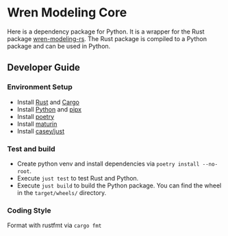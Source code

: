 # Wren Modeling Core
Here is a dependency package for Python. It is a wrapper for the Rust package [wren-modeling-rs](../wren-modeling-rs). The Rust package is compiled to a Python package and can be used in Python.

## Developer Guide

### Environment Setup
- Install [Rust](https://www.rust-lang.org/tools/install) and [Cargo](https://doc.rust-lang.org/cargo/getting-started/installation.html)
- Install [Python](https://www.python.org/downloads/) and [pipx](https://pipx.pypa.io/)
- Install [poetry](https://github.com/python-poetry/poetry)
- Install [maturin](https://github.com/PyO3/maturin)
- Install [casey/just](https://github.com/casey/just)

### Test and build
- Create python venv and install dependencies via `poetry install --no-root`.
- Execute `just test` to test Rust and Python.
- Execute `just build` to build the Python package. You can find the wheel in the `target/wheels/` directory.

### Coding Style
Format with rustfmt via `cargo fmt`

